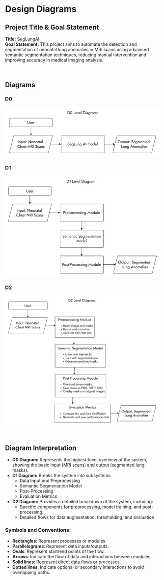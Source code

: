 # Design Diagrams

## Project Title & Goal Statement

**Title:** SegLungAI \
**Goal Statement:** This project aims to automate the detection and segmentation of neonatal lung anomalies in MRI scans using advanced semantic segmentation techniques, reducing manual intervention and improving accuracy in medical imaging analysis.

<br>

## Diagrams

### D0

![alt text](./Design_Diagram_D0.png)

### D1

![alt text](./Design_Diagram_D1.png)

### D2

![alt text](./Design_Diagram_D2.png)

<br>

## Diagram Interpretation

- **D0 Diagram:** Represents the highest-level overview of the system, showing the basic input (MRI scans) and output (segmented lung masks).
- **D1 Diagram:** Breaks the system into subsystems:
  - Data Input and Preprocessing
  - Semantic Segmentation Model
  - Post-Processing
  - Evaluation Metrics
- **D2 Diagram:** Provides a detailed breakdown of the system, including:
  - Specific components for preprocessing, model training, and post-processing.
  - Detailed flows for data augmentation, thresholding, and evaluation.

### Symbols and Conventions:
- **Rectangles**: Represent processes or modules.
- **Parallelograms**: Represent data inputs/outputs.
- **Ovals**: Represent start/end points of the flow.
- **Arrows**: Indicate the flow of data and interactions between modules.
- **Solid lines**: Represent direct data flows or processes.
- **Dotted lines**: Indicate optional or secondary interactions to avoid overlapping paths.
